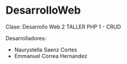 # DesarrolloWeb
Clase: Desarrollo Web 2
TALLER PHP 1 - CRUD

Desarrolladores:
* Naurystella Saenz Cortes
* Emmanuel Correa Hernandez
